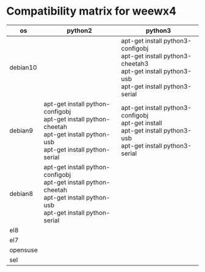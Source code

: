 # Compatibility matrix for weewx4

| os | python2 | python3 |
|---|---|---|
| debian10 | | apt-get install python3-configobj<br>apt-get install python3-cheetah3<br>apt-get install python3-usb<br>apt-get install python3-serial |
| debian9 | apt-get install python-configobj<br>apt-get install python-cheetah<br>apt-get install python-usb<br>apt-get install python-serial | apt-get install python3-configobj<br>apt-get install<br>apt-get install python3-usb<br>apt-get install python3-serial |
| debian8 | apt-get install python-configobj<br>apt-get install python-cheetah<br>apt-get install python-usb<br>apt-get install python-serial |  |
| el8 | | |
| el7 | | |
| opensuse | | |
| sel | | |
